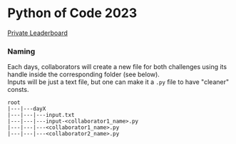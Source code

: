 # Python of Code 2023

[Private Leaderboard](https://adventofcode.com/2023/leaderboard/private/view/757949)

### Naming

Each days, collaborators will create a new file for both challenges using its handle inside the corresponding folder (see below).  
Inputs will be just a text file, but one can make it a `.py` file to have "cleaner" consts.

```
root
|---|---dayX
|---|---|---input.txt
|---|---|---input-<collaborator1_name>.py
|---|---|---<collaborator1_name>.py
|---|---|---<collaborator2_name>.py
```